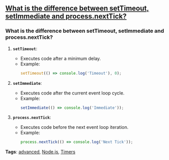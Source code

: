 ## [What is the difference between setTimeout, setImmediate and process.nextTick?](#what-is-the-difference-between-settimeout-setimmediate-and-processnexttick)

### What is the difference between setTimeout, setImmediate and process.nextTick?

1. **`setTimeout`**:
   - Executes code after a minimum delay.
   - Example:
     ```javascript
     setTimeout(() => console.log('Timeout'), 0);
     ```

2. **`setImmediate`**:
   - Executes code after the current event loop cycle.
   - Example:
     ```javascript
     setImmediate(() => console.log('Immediate'));
     ```

3. **`process.nextTick`**:
   - Executes code before the next event loop iteration.
   - Example:
     ```javascript
     process.nextTick(() => console.log('Next Tick'));
     ```

**Tags**: [advanced](./level/advanced), [Node.js](./theme/node_js), [Timers](./theme/timers)


